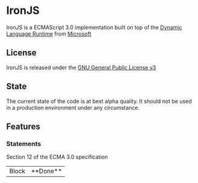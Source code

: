 # IronJS

IronJS is a ECMAScript 3.0 implementation built on top of the [Dynamic Language Runtime](http://dlr.codeplex.com/) from [Microsoft](http://www.microsoft.com/)

## License

IronJS is released under the [GNU General Public License v3](http://www.gnu.org/licenses/gpl-3.0.html)

## State

The current state of the code is at best alpha quality. It should not be used in a production environment under any circumstance.

## Features

### Statements

Section 12 of the ECMA 3.0 specification

<table>
	<tr>
		<td>Block</td>
		<td>**Done**</td>
	</tr>
</table>